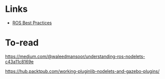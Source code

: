 
# Links
- [ROS Best Practices](https://github.com/leggedrobotics/ros_best_practices/wiki)

# To-read
https://medium.com/@waleedmansoor/understanding-ros-nodelets-c43a11c8169e

https://hub.packtpub.com/working-pluginlib-nodelets-and-gazebo-plugins/